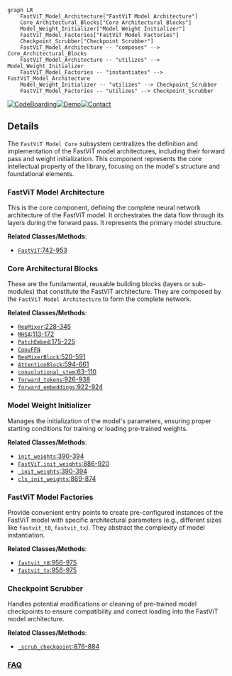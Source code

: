 ```mermaid
graph LR
    FastViT_Model_Architecture["FastViT Model Architecture"]
    Core_Architectural_Blocks["Core Architectural Blocks"]
    Model_Weight_Initializer["Model Weight Initializer"]
    FastViT_Model_Factories["FastViT Model Factories"]
    Checkpoint_Scrubber["Checkpoint Scrubber"]
    FastViT_Model_Architecture -- "composes" --> Core_Architectural_Blocks
    FastViT_Model_Architecture -- "utilizes" --> Model_Weight_Initializer
    FastViT_Model_Factories -- "instantiates" --> FastViT_Model_Architecture
    Model_Weight_Initializer -- "utilizes" --> Checkpoint_Scrubber
    FastViT_Model_Factories -- "utilizes" --> Checkpoint_Scrubber
```

[![CodeBoarding](https://img.shields.io/badge/Generated%20by-CodeBoarding-9cf?style=flat-square)](https://github.com/CodeBoarding/GeneratedOnBoardings)[![Demo](https://img.shields.io/badge/Try%20our-Demo-blue?style=flat-square)](https://www.codeboarding.org/demo)[![Contact](https://img.shields.io/badge/Contact%20us%20-%20contact@codeboarding.org-lightgrey?style=flat-square)](mailto:contact@codeboarding.org)

## Details

The `FastViT Model Core` subsystem centralizes the definition and implementation of the FastViT model architectures, including their forward pass and weight initialization. This component represents the core intellectual property of the library, focusing on the model's structure and foundational elements.

### FastViT Model Architecture
This is the core component, defining the complete neural network architecture of the FastViT model. It orchestrates the data flow through its layers during the forward pass. It represents the primary model structure.


**Related Classes/Methods**:

- <a href="https://github.com/apple/ml-fastvit/blob/main/models/fastvit.py#L742-L953" target="_blank" rel="noopener noreferrer">`FastViT`:742-953</a>


### Core Architectural Blocks
These are the fundamental, reusable building blocks (layers or sub-modules) that constitute the FastViT architecture. They are composed by the `FastViT Model Architecture` to form the complete network.


**Related Classes/Methods**:

- <a href="https://github.com/apple/ml-fastvit/blob/main/models/fastvit.py#L228-L345" target="_blank" rel="noopener noreferrer">`RepMixer`:228-345</a>
- <a href="https://github.com/apple/ml-fastvit/blob/main/models/fastvit.py#L113-L172" target="_blank" rel="noopener noreferrer">`MHSA`:113-172</a>
- <a href="https://github.com/apple/ml-fastvit/blob/main/models/fastvit.py#L175-L225" target="_blank" rel="noopener noreferrer">`PatchEmbed`:175-225</a>
- <a href="https://github.com/apple/ml-fastvit/blob/main/models/fastvit.py" target="_blank" rel="noopener noreferrer">`ConvFFN`</a>
- <a href="https://github.com/apple/ml-fastvit/blob/main/models/fastvit.py#L520-L591" target="_blank" rel="noopener noreferrer">`RepMixerBlock`:520-591</a>
- <a href="https://github.com/apple/ml-fastvit/blob/main/models/fastvit.py#L594-L661" target="_blank" rel="noopener noreferrer">`AttentionBlock`:594-661</a>
- <a href="https://github.com/apple/ml-fastvit/blob/main/models/fastvit.py#L63-L110" target="_blank" rel="noopener noreferrer">`convolutional_stem`:63-110</a>
- <a href="https://github.com/apple/ml-fastvit/blob/main/models/fastvit.py#L926-L938" target="_blank" rel="noopener noreferrer">`forward_tokens`:926-938</a>
- <a href="https://github.com/apple/ml-fastvit/blob/main/models/fastvit.py#L922-L924" target="_blank" rel="noopener noreferrer">`forward_embeddings`:922-924</a>


### Model Weight Initializer
Manages the initialization of the model's parameters, ensuring proper starting conditions for training or loading pre-trained weights.


**Related Classes/Methods**:

- <a href="https://github.com/apple/ml-fastvit/blob/main/models/fastvit.py#L390-L394" target="_blank" rel="noopener noreferrer">`init_weights`:390-394</a>
- <a href="https://github.com/apple/ml-fastvit/blob/main/models/fastvit.py#L886-L920" target="_blank" rel="noopener noreferrer">`FastViT.init_weights`:886-920</a>
- <a href="https://github.com/apple/ml-fastvit/blob/main/models/fastvit.py#L390-L394" target="_blank" rel="noopener noreferrer">`_init_weights`:390-394</a>
- <a href="https://github.com/apple/ml-fastvit/blob/main/models/fastvit.py#L869-L874" target="_blank" rel="noopener noreferrer">`cls_init_weights`:869-874</a>


### FastViT Model Factories
Provide convenient entry points to create pre-configured instances of the FastViT model with specific architectural parameters (e.g., different sizes like `fastvit_t8`, `fastvit_tx`). They abstract the complexity of model instantiation.


**Related Classes/Methods**:

- <a href="https://github.com/apple/ml-fastvit/blob/main/models/fastvit.py#L956-L975" target="_blank" rel="noopener noreferrer">`fastvit_t8`:956-975</a>
- <a href="https://github.com/apple/ml-fastvit/blob/main/models/fastvit.py#L956-L975" target="_blank" rel="noopener noreferrer">`fastvit_tx`:956-975</a>


### Checkpoint Scrubber
Handles potential modifications or cleaning of pre-trained model checkpoints to ensure compatibility and correct loading into the FastViT model architecture.


**Related Classes/Methods**:

- <a href="https://github.com/apple/ml-fastvit/blob/main/models/fastvit.py#L876-L884" target="_blank" rel="noopener noreferrer">`_scrub_checkpoint`:876-884</a>




### [FAQ](https://github.com/CodeBoarding/GeneratedOnBoardings/tree/main?tab=readme-ov-file#faq)